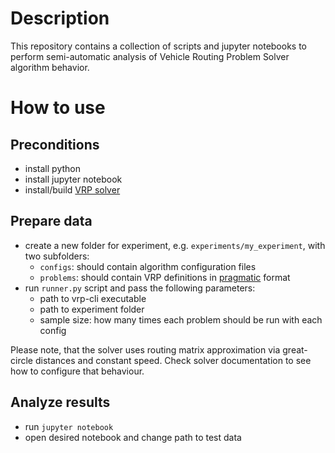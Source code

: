 # Description

This repository contains a collection of scripts and jupyter notebooks to perform semi-automatic analysis of Vehicle Routing Problem Solver algorithm behavior.

# How to use

## Preconditions

* install python
* install jupyter notebook
* install/build [VRP solver](https://github.com/reinterpretcat/vrp)

## Prepare data

* create a new folder for experiment, e.g. `experiments/my_experiment`, with two subfolders:
    * `configs`: should contain algorithm configuration files
    * `problems`: should contain VRP definitions in [pragmatic](https://reinterpretcat.github.io/vrp/concepts/pragmatic/index.html) format
* run `runner.py` script and pass the following parameters:
    * path to vrp-cli executable
    * path to experiment folder
    * sample size: how many times each problem should be run with each config

Please note, that the solver uses routing matrix approximation via great-circle distances and constant speed. Check solver documentation to see how to configure that behaviour.

## Analyze results

* run `jupyter notebook`
* open desired notebook and change path to test data
